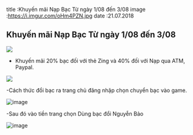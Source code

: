 title :Khuyến mãi Nạp Bạc Từ ngày 1/08 đến 3/08
image :https://i.imgur.com/oHm4PZN.jpg
date  :21.07.2018
## Khuyến mãi Nạp Bạc Từ ngày 1/08 đến 3/08

![](https://i.imgur.com/GBVpGKi.png)

- Khuyến mãi 20% bạc đối với thẻ Zing và 40% đối với Nạp qua ATM, Paypal.

![](https://i.imgur.com/IwiI6lq.jpg)

-Cách thức đổi bạc ra trang chủ đăng nhặp chọn chuyển bạc vào game.

![image](https://i.imgur.com/K97AbIo.jpg)

-Sau đó vào tiền trang chọn Dùng bạc đổi Nguyễn Bảo

![image](https://i.imgur.com/lm0vbcQ.jpg)

